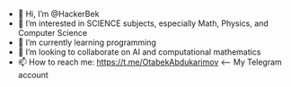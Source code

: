 - 👋 Hi, I’m @HackerBek
- 👀 I’m interested in SCIENCE subjects, especially Math, Physics, and Computer Science
- 🌱 I’m currently learning programming
- 💞️ I’m looking to collaborate on AI and computational mathematics
- 📫 How to reach me: https://t.me/OtabekAbdukarimov <-- My Telegram account

<!---
HackerBek/HackerBek is a ✨ special ✨ repository because its `README.md` (this file) appears on your GitHub profile.
You can click the Preview link to take a look at your changes.
--->
